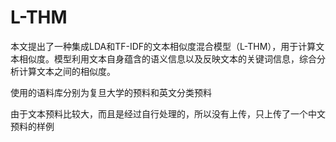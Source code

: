 # L-THM
本文提出了一种集成LDA和TF-IDF的文本相似度混合模型（L-THM），用于计算文本相似度。模型利用文本自身蕴含的语义信息以及反映文本的关键词信息，综合分析计算文本之间的相似度。

使用的语料库分别为复旦大学的预料和英文分类预料

由于文本预料比较大，而且是经过自行处理的，所以没有上传，只上传了一个中文预料的样例
